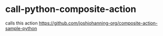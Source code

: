 # call-python-composite-action

calls this action https://github.com/joshjohanning-org/composite-action-sample-python
